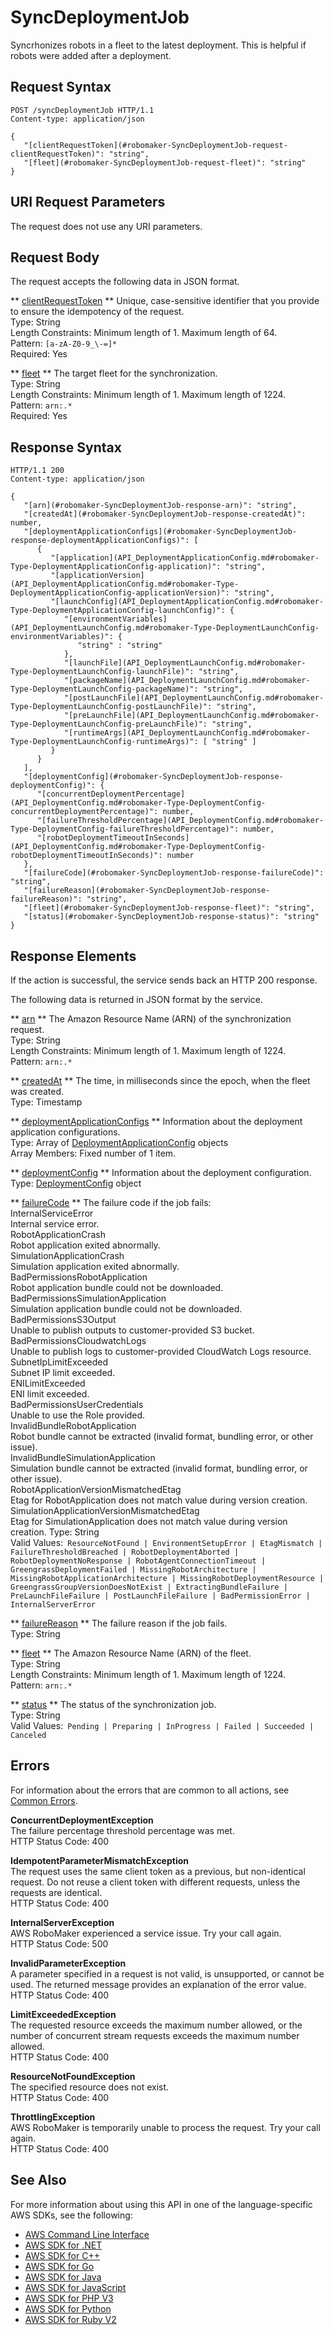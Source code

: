 # SyncDeploymentJob<a name="API_SyncDeploymentJob"></a>

Syncrhonizes robots in a fleet to the latest deployment\. This is helpful if robots were added after a deployment\.

## Request Syntax<a name="API_SyncDeploymentJob_RequestSyntax"></a>

```
POST /syncDeploymentJob HTTP/1.1
Content-type: application/json

{
   "[clientRequestToken](#robomaker-SyncDeploymentJob-request-clientRequestToken)": "string",
   "[fleet](#robomaker-SyncDeploymentJob-request-fleet)": "string"
}
```

## URI Request Parameters<a name="API_SyncDeploymentJob_RequestParameters"></a>

The request does not use any URI parameters\.

## Request Body<a name="API_SyncDeploymentJob_RequestBody"></a>

The request accepts the following data in JSON format\.

 ** [clientRequestToken](#API_SyncDeploymentJob_RequestSyntax) **   <a name="robomaker-SyncDeploymentJob-request-clientRequestToken"></a>
Unique, case\-sensitive identifier that you provide to ensure the idempotency of the request\.  
Type: String  
Length Constraints: Minimum length of 1\. Maximum length of 64\.  
Pattern: `[a-zA-Z0-9_\-=]*`   
Required: Yes

 ** [fleet](#API_SyncDeploymentJob_RequestSyntax) **   <a name="robomaker-SyncDeploymentJob-request-fleet"></a>
The target fleet for the synchronization\.  
Type: String  
Length Constraints: Minimum length of 1\. Maximum length of 1224\.  
Pattern: `arn:.*`   
Required: Yes

## Response Syntax<a name="API_SyncDeploymentJob_ResponseSyntax"></a>

```
HTTP/1.1 200
Content-type: application/json

{
   "[arn](#robomaker-SyncDeploymentJob-response-arn)": "string",
   "[createdAt](#robomaker-SyncDeploymentJob-response-createdAt)": number,
   "[deploymentApplicationConfigs](#robomaker-SyncDeploymentJob-response-deploymentApplicationConfigs)": [ 
      { 
         "[application](API_DeploymentApplicationConfig.md#robomaker-Type-DeploymentApplicationConfig-application)": "string",
         "[applicationVersion](API_DeploymentApplicationConfig.md#robomaker-Type-DeploymentApplicationConfig-applicationVersion)": "string",
         "[launchConfig](API_DeploymentApplicationConfig.md#robomaker-Type-DeploymentApplicationConfig-launchConfig)": { 
            "[environmentVariables](API_DeploymentLaunchConfig.md#robomaker-Type-DeploymentLaunchConfig-environmentVariables)": { 
               "string" : "string" 
            },
            "[launchFile](API_DeploymentLaunchConfig.md#robomaker-Type-DeploymentLaunchConfig-launchFile)": "string",
            "[packageName](API_DeploymentLaunchConfig.md#robomaker-Type-DeploymentLaunchConfig-packageName)": "string",
            "[postLaunchFile](API_DeploymentLaunchConfig.md#robomaker-Type-DeploymentLaunchConfig-postLaunchFile)": "string",
            "[preLaunchFile](API_DeploymentLaunchConfig.md#robomaker-Type-DeploymentLaunchConfig-preLaunchFile)": "string",
            "[runtimeArgs](API_DeploymentLaunchConfig.md#robomaker-Type-DeploymentLaunchConfig-runtimeArgs)": [ "string" ]
         }
      }
   ],
   "[deploymentConfig](#robomaker-SyncDeploymentJob-response-deploymentConfig)": { 
      "[concurrentDeploymentPercentage](API_DeploymentConfig.md#robomaker-Type-DeploymentConfig-concurrentDeploymentPercentage)": number,
      "[failureThresholdPercentage](API_DeploymentConfig.md#robomaker-Type-DeploymentConfig-failureThresholdPercentage)": number,
      "[robotDeploymentTimeoutInSeconds](API_DeploymentConfig.md#robomaker-Type-DeploymentConfig-robotDeploymentTimeoutInSeconds)": number
   },
   "[failureCode](#robomaker-SyncDeploymentJob-response-failureCode)": "string",
   "[failureReason](#robomaker-SyncDeploymentJob-response-failureReason)": "string",
   "[fleet](#robomaker-SyncDeploymentJob-response-fleet)": "string",
   "[status](#robomaker-SyncDeploymentJob-response-status)": "string"
}
```

## Response Elements<a name="API_SyncDeploymentJob_ResponseElements"></a>

If the action is successful, the service sends back an HTTP 200 response\.

The following data is returned in JSON format by the service\.

 ** [arn](#API_SyncDeploymentJob_ResponseSyntax) **   <a name="robomaker-SyncDeploymentJob-response-arn"></a>
The Amazon Resource Name \(ARN\) of the synchronization request\.  
Type: String  
Length Constraints: Minimum length of 1\. Maximum length of 1224\.  
Pattern: `arn:.*` 

 ** [createdAt](#API_SyncDeploymentJob_ResponseSyntax) **   <a name="robomaker-SyncDeploymentJob-response-createdAt"></a>
The time, in milliseconds since the epoch, when the fleet was created\.  
Type: Timestamp

 ** [deploymentApplicationConfigs](#API_SyncDeploymentJob_ResponseSyntax) **   <a name="robomaker-SyncDeploymentJob-response-deploymentApplicationConfigs"></a>
Information about the deployment application configurations\.  
Type: Array of [DeploymentApplicationConfig](API_DeploymentApplicationConfig.md) objects  
Array Members: Fixed number of 1 item\.

 ** [deploymentConfig](#API_SyncDeploymentJob_ResponseSyntax) **   <a name="robomaker-SyncDeploymentJob-response-deploymentConfig"></a>
Information about the deployment configuration\.  
Type: [DeploymentConfig](API_DeploymentConfig.md) object

 ** [failureCode](#API_SyncDeploymentJob_ResponseSyntax) **   <a name="robomaker-SyncDeploymentJob-response-failureCode"></a>
The failure code if the job fails:    
InternalServiceError  
Internal service error\.  
RobotApplicationCrash  
Robot application exited abnormally\.  
SimulationApplicationCrash  
 Simulation application exited abnormally\.  
BadPermissionsRobotApplication  
Robot application bundle could not be downloaded\.  
BadPermissionsSimulationApplication  
Simulation application bundle could not be downloaded\.  
BadPermissionsS3Output  
Unable to publish outputs to customer\-provided S3 bucket\.  
BadPermissionsCloudwatchLogs  
Unable to publish logs to customer\-provided CloudWatch Logs resource\.  
SubnetIpLimitExceeded  
Subnet IP limit exceeded\.  
ENILimitExceeded  
ENI limit exceeded\.  
BadPermissionsUserCredentials  
Unable to use the Role provided\.  
InvalidBundleRobotApplication  
Robot bundle cannot be extracted \(invalid format, bundling error, or other issue\)\.  
InvalidBundleSimulationApplication  
Simulation bundle cannot be extracted \(invalid format, bundling error, or other issue\)\.  
RobotApplicationVersionMismatchedEtag  
Etag for RobotApplication does not match value during version creation\.  
SimulationApplicationVersionMismatchedEtag  
Etag for SimulationApplication does not match value during version creation\.
Type: String  
Valid Values:` ResourceNotFound | EnvironmentSetupError | EtagMismatch | FailureThresholdBreached | RobotDeploymentAborted | RobotDeploymentNoResponse | RobotAgentConnectionTimeout | GreengrassDeploymentFailed | MissingRobotArchitecture | MissingRobotApplicationArchitecture | MissingRobotDeploymentResource | GreengrassGroupVersionDoesNotExist | ExtractingBundleFailure | PreLaunchFileFailure | PostLaunchFileFailure | BadPermissionError | InternalServerError` 

 ** [failureReason](#API_SyncDeploymentJob_ResponseSyntax) **   <a name="robomaker-SyncDeploymentJob-response-failureReason"></a>
The failure reason if the job fails\.  
Type: String

 ** [fleet](#API_SyncDeploymentJob_ResponseSyntax) **   <a name="robomaker-SyncDeploymentJob-response-fleet"></a>
The Amazon Resource Name \(ARN\) of the fleet\.  
Type: String  
Length Constraints: Minimum length of 1\. Maximum length of 1224\.  
Pattern: `arn:.*` 

 ** [status](#API_SyncDeploymentJob_ResponseSyntax) **   <a name="robomaker-SyncDeploymentJob-response-status"></a>
The status of the synchronization job\.  
Type: String  
Valid Values:` Pending | Preparing | InProgress | Failed | Succeeded | Canceled` 

## Errors<a name="API_SyncDeploymentJob_Errors"></a>

For information about the errors that are common to all actions, see [Common Errors](CommonErrors.md)\.

 **ConcurrentDeploymentException**   
The failure percentage threshold percentage was met\.  
HTTP Status Code: 400

 **IdempotentParameterMismatchException**   
The request uses the same client token as a previous, but non\-identical request\. Do not reuse a client token with different requests, unless the requests are identical\.   
HTTP Status Code: 400

 **InternalServerException**   
AWS RoboMaker experienced a service issue\. Try your call again\.  
HTTP Status Code: 500

 **InvalidParameterException**   
A parameter specified in a request is not valid, is unsupported, or cannot be used\. The returned message provides an explanation of the error value\.  
HTTP Status Code: 400

 **LimitExceededException**   
The requested resource exceeds the maximum number allowed, or the number of concurrent stream requests exceeds the maximum number allowed\.   
HTTP Status Code: 400

 **ResourceNotFoundException**   
The specified resource does not exist\.  
HTTP Status Code: 400

 **ThrottlingException**   
AWS RoboMaker is temporarily unable to process the request\. Try your call again\.  
HTTP Status Code: 400

## See Also<a name="API_SyncDeploymentJob_SeeAlso"></a>

For more information about using this API in one of the language\-specific AWS SDKs, see the following:
+  [AWS Command Line Interface](https://docs.aws.amazon.com/goto/aws-cli/robomaker-2018-06-29/SyncDeploymentJob) 
+  [AWS SDK for \.NET](https://docs.aws.amazon.com/goto/DotNetSDKV3/robomaker-2018-06-29/SyncDeploymentJob) 
+  [AWS SDK for C\+\+](https://docs.aws.amazon.com/goto/SdkForCpp/robomaker-2018-06-29/SyncDeploymentJob) 
+  [AWS SDK for Go](https://docs.aws.amazon.com/goto/SdkForGoV1/robomaker-2018-06-29/SyncDeploymentJob) 
+  [AWS SDK for Java](https://docs.aws.amazon.com/goto/SdkForJava/robomaker-2018-06-29/SyncDeploymentJob) 
+  [AWS SDK for JavaScript](https://docs.aws.amazon.com/goto/AWSJavaScriptSDK/robomaker-2018-06-29/SyncDeploymentJob) 
+  [AWS SDK for PHP V3](https://docs.aws.amazon.com/goto/SdkForPHPV3/robomaker-2018-06-29/SyncDeploymentJob) 
+  [AWS SDK for Python](https://docs.aws.amazon.com/goto/boto3/robomaker-2018-06-29/SyncDeploymentJob) 
+  [AWS SDK for Ruby V2](https://docs.aws.amazon.com/goto/SdkForRubyV2/robomaker-2018-06-29/SyncDeploymentJob) 